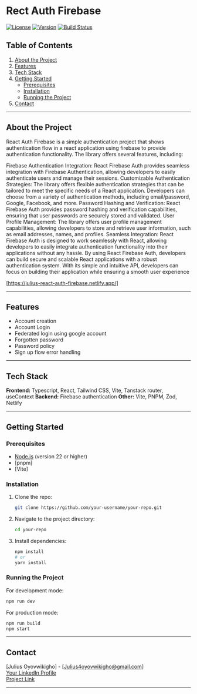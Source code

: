 
# Rect Auth Firebase

[![License](https://img.shields.io/badge/license-MIT-blue.svg)](LICENSE)
[![Version](https://img.shields.io/badge/version-1.0.0-brightgreen.svg)](#)
[![Build Status](https://img.shields.io/badge/build-passing-brightgreen.svg)](#)

## Table of Contents

1. [About the Project](#about-the-project)
2. [Features](#features)
3. [Tech Stack](#tech-stack)
4. [Getting Started](#getting-started)
   - [Prerequisites](#prerequisites)
   - [Installation](#installation)
   - [Running the Project](#running-the-project)
6. [Contact](#contact)

---

## About the Project

React Auth Firebase is a simple authentication project that shows authentication flow in a react application using firebase to provide authentication functionality. The library offers several features, including:

Firebase Authentication Integration: React Firebase Auth provides seamless integration with Firebase Authentication, allowing developers to easily authenticate users and manage their sessions.
Customizable Authentication Strategies: The library offers flexible authentication strategies that can be tailored to meet the specific needs of a React application. Developers can choose from a variety of authentication methods, including email/password, Google, Facebook, and more.
Password Hashing and Verification: React Firebase Auth provides password hashing and verification capabilities, ensuring that user passwords are securely stored and validated.
User Profile Management: The library offers user profile management capabilities, allowing developers to store and retrieve user information, such as email addresses, names, and profiles.
Seamless Integration: React Firebase Auth is designed to work seamlessly with React, allowing developers to easily integrate authentication functionality into their applications without any hassle.
By using React Firebase Auth, developers can build secure and scalable React applications with a robust authentication system. With its simple and intuitive API, developers can focus on building their application while ensuring a smooth user experience

[https://julius-react-auth-firebase.netlify.app/]

---

## Features

- Account creation 
- Account Login
- Federated login using google account
- Forgotten password
- Password policy
- Sign up flow error handling

---

## Tech Stack

**Frontend:** Typescript, React, Tailwind CSS, Vite, Tanstack router, useContext
**Backend:** Firebase authentication
**Other:** Vite, PNPM, Zod, Netlify

---

## Getting Started

### Prerequisites

- [Node.js](https://nodejs.org/) (version 22 or higher)
- [pnpm]
- [Vite]

### Installation

1. Clone the repo:
   ```bash
   git clone https://github.com/your-username/your-repo.git
   ```
2. Navigate to the project directory:
   ```bash
   cd your-repo
   ```
3. Install dependencies:
   ```bash
   npm install
   # or
   yarn install
   ```

### Running the Project

For development mode:
```bash
npm run dev
```

For production mode:
```bash
npm run build
npm start
```

---

## Contact

[Julius Oyovwikigho] - [Julius4oyovwikigho@gmail.com]  
[Your LinkedIn Profile](www.linkedin.com/in/julius-o-09879)  
[Project Link](https://github.com/your-username/your-repo)

---
